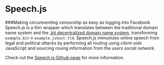 # Speech.js

###Making circumventing censorship as easy as logging into Facebook
Speech.js is a thin wrapper which translates between the traditional domain name system and the [.bit decentralized domain name system](http://dot-bit.org/Main_Page), transforming `example.bit`-> `example.jshost.tld`. Speech.js immunizes online speech from legal and political attacks by performing all routing using _client-side_ JavaScript and sourcing rouing information from the _users social network_.

Check out the [Speech.js Github page](http://speechjs.github.io/speech.js/) for more information.
